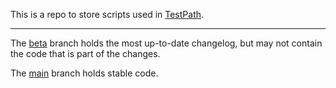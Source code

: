 This is a repo to store scripts used in [TestPath](https://www.roblox.com/games/18953614243/TestPath).

<hr>

The [beta](https://github.com/SarkWrk/TestPathExperience/tree/beta) branch holds the most up-to-date changelog, but may not contain the code that is part of the changes.

The [main](https://github.com/SarkWrk/TestPathExperience/tree/main) branch holds stable code.
